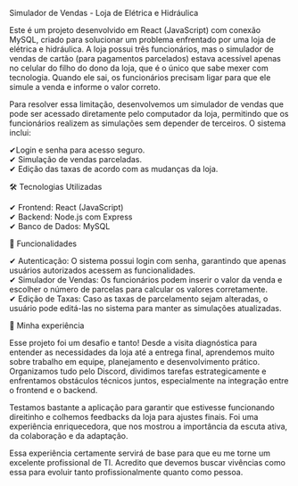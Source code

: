 Simulador de Vendas - Loja de Elétrica e Hidráulica <br>

Este é um projeto desenvolvido em React (JavaScript) com conexão MySQL, criado para solucionar um problema enfrentado por uma loja de elétrica e hidráulica. A loja possui três funcionários, mas o simulador de vendas de cartão (para pagamentos parcelados) estava acessível apenas no celular do filho do dono da loja, que é o único que sabe mexer com tecnologia. Quando ele sai, os funcionários precisam ligar para que ele simule a venda e informe o valor correto.

Para resolver essa limitação, desenvolvemos um simulador de vendas que pode ser acessado diretamente pelo computador da loja, permitindo que os funcionários realizem as simulações sem depender de terceiros. O sistema inclui: <br>

✔Login e senha para acesso seguro. <br>
✔ Simulação de vendas parceladas. <br>
✔ Edição das taxas de acordo com as mudanças da loja. <br>

🛠 Tecnologias Utilizadas <br>

✔ Frontend: React (JavaScript) <br>
✔ Backend: Node.js com Express <br>
✔ Banco de Dados: MySQL <br>

📌 Funcionalidades <br>

✔ Autenticação: O sistema possui login com senha, garantindo que apenas usuários autorizados acessem as funcionalidades. <br>
✔ Simulador de Vendas: Os funcionários podem inserir o valor da venda e escolher o número de parcelas para calcular os valores corretamente. <br>
✔ Edição de Taxas: Caso as taxas de parcelamento sejam alteradas, o usuário pode editá-las no sistema para manter as simulações atualizadas. <br>

📖 Minha experiência

Esse projeto foi um desafio e tanto! Desde a visita diagnóstica para entender as necessidades da loja até a entrega final, aprendemos muito sobre trabalho em equipe, planejamento e desenvolvimento prático. Organizamos tudo pelo Discord, dividimos tarefas estrategicamente e enfrentamos obstáculos técnicos juntos, especialmente na integração entre o frontend e o backend.

Testamos bastante a aplicação para garantir que estivesse funcionando direitinho e colhemos feedbacks da loja para ajustes finais. Foi uma experiência enriquecedora, que nos mostrou a importância da escuta ativa, da colaboração e da adaptação.

Essa experiência certamente servirá de base para que eu me torne um excelente profissional de TI. Acredito que devemos buscar vivências como essa para evoluir tanto profissionalmente quanto como pessoa.
